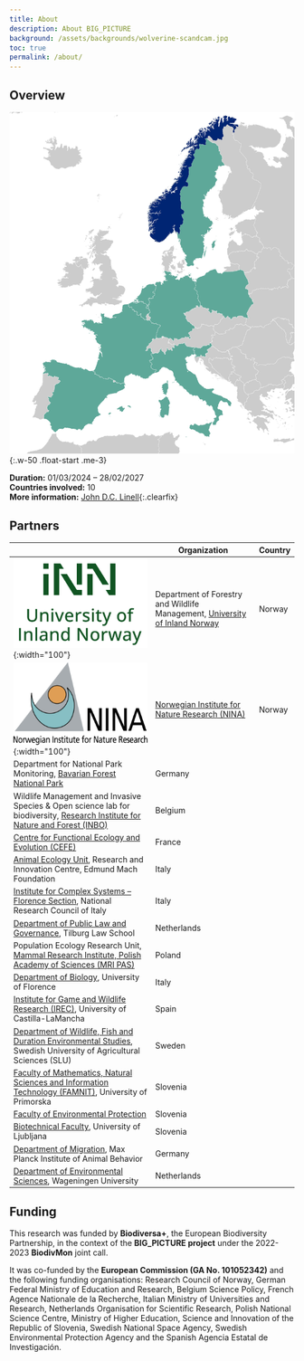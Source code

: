 ```yaml
---
title: About
description: About BIG_PICTURE
background: /assets/backgrounds/wolverine-scandcam.jpg 
toc: true
permalink: /about/
---
```


## Overview

![Map of partner countries](/assets/images/partner-countries.png){:.w-50 .float-start .me-3}

**Duration:** 01/03/2024 – 28/02/2027  
**Countries involved:** 10  
**More information:** [John D.C. Linell](mailto:john.linnell@inn.no){:.clearfix}

## Partners

&nbsp; | Organization | Country
--- | --- | ---
![logo](/assets/logos/inn.png){:width="100"} | Department of Forestry and Wildlife Management, [University of Inland Norway](https://www.inn.no/english/) | Norway
![logo](/assets/logos/nina.png){:width="100"} | [Norwegian Institute for Nature Research (NINA)](https://www.nina.no/english/) | Norway
 | Department for National Park Monitoring, [Bavarian Forest National Park](https://www.nationalpark-bayerischer-wald.bayern.de/english/research/) | Germany
 | Wildlife Management and Invasive Species & Open science lab for biodiversity, [Research Institute for Nature and Forest (INBO)](https://www.vlaanderen.be/inbo/en-gb/homepage/) | Belgium
 | [Centre for Functional Ecology and Evolution (CEFE)](https://www.cefe.cnrs.fr/en/) | France
 | [Animal Ecology Unit](https://cri.fmach.it/en/Research-activity/Research-Unit/Animal-Ecology), Research and Innovation Centre, Edmund Mach Foundation | Italy
 | [Institute for Complex Systems – Florence Section](https://www.isc.cnr.it/), National Research Council of Italy | Italy
 | [Department of Public Law and Governance](https://www.tilburguniversity.edu/about/schools/law/departments/plg), Tilburg Law School | Netherlands
 | Population Ecology Research Unit, [Mammal Research Institute, Polish Academy of Sciences (MRI PAS)](https://ibs.bialowieza.pl/en/institute/about-the-institute/) | Poland
 | [Department of Biology](https://www.bio.unifi.it/), University of Florence | Italy
 | [Institute for Game and Wildlife Research (IREC)](https://www.irec.es/en/), University of Castilla-LaMancha | Spain
 | [Department of Wildlife, Fish and Duration Environmental Studies](https://www.slu.se/en/departments/wildlife-fish-environmental-studies/), Swedish University of Agricultural Sciences (SLU) | Sweden
 | [Faculty of Mathematics, Natural Sciences and Information Technology (FAMNIT)](https://www.famnit.upr.si/en), University of Primorska | Slovenia
 | [Faculty of Environmental Protection](https://fvo.si/en/) | Slovenia
 | [Biotechnical Faculty](https://www.bf.uni-lj.si/en/), University of Ljubljana | Slovenia
 | [Department of Migration](https://www.ab.mpg.de/wikelski), Max Planck Institute of Animal Behavior | Germany
 | [Department of Environmental Sciences](https://research.wur.nl/en/organisations/department-of-environmental-sciences), Wageningen University | Netherlands

## Funding

This research was funded by **Biodiversa+**, the European Biodiversity Partnership, in the context of the **BIG_PICTURE project** under the 2022-2023 **BiodivMon** joint call.

It was co-funded by the **European Commission (GA No. 101052342)** and the following funding organisations: Research Council of Norway, German Federal Ministry of Education and Research, Belgium Science Policy, French Agence Nationale de la Recherche, Italian Ministry of Universities and Research, Netherlands Organisation for Scientific Research, Polish National Science Centre, Ministry of Higher Education, Science and Innovation of the Republic of Slovenia, Swedish National Space Agency, Swedish Environmental Protection Agency and the Spanish Agencia Estatal de Investigación.
